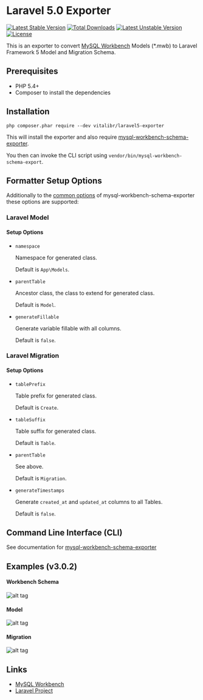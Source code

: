 # Laravel 5.0 Exporter
[![Latest Stable Version](https://poser.pugx.org/vitalibr/laravel5-exporter/v/stable)](https://packagist.org/packages/vitalibr/laravel5-exporter) [![Total Downloads](https://poser.pugx.org/vitalibr/laravel5-exporter/downloads)](https://packagist.org/packages/vitalibr/laravel5-exporter) [![Latest Unstable Version](https://poser.pugx.org/vitalibr/laravel5-exporter/v/unstable)](https://packagist.org/packages/vitalibr/laravel5-exporter) [![License](https://poser.pugx.org/vitalibr/laravel5-exporter/license)](https://packagist.org/packages/vitalibr/laravel5-exporter)

This is an exporter to convert [MySQL Workbench](http://www.mysql.com/products/workbench/) Models (\*.mwb) to Laravel Framework 5 Model and Migration Schema.

## Prerequisites

  * PHP 5.4+
  * Composer to install the dependencies

## Installation

```
php composer.phar require --dev vitalibr/laravel5-exporter
```

This will install the exporter and also require [mysql-workbench-schema-exporter](https://github.com/mysql-workbench-schema-exporter/mysql-workbench-schema-exporter).

You then can invoke the CLI script using `vendor/bin/mysql-workbench-schema-export`.

## Formatter Setup Options

Additionally to the [common options](https://github.com/mysql-workbench-schema-exporter/mysql-workbench-schema-exporter#configuring-mysql-workbench-schema-exporter) of mysql-workbench-schema-exporter these options are supported:

### Laravel Model

#### Setup Options

  * `namespace`

    Namespace for generated class.

    Default is `App\Models`.

  * `parentTable`

    Ancestor class, the class to extend for generated class.

    Default is `Model`.

  * `generateFillable`

    Generate variable fillable with all columns.

    Default is `false`.

### Laravel Migration

#### Setup Options

  * `tablePrefix`

    Table prefix for generated class.

    Default is `Create`.

  * `tableSuffix`

    Table suffix for generated class.

    Default is `Table`.

  * `parentTable`

    See above.

    Default is `Migration`.

  * `generateTimestamps`

    Generate `created_at` and `updated_at` columns to all Tables.

    Default is `false`.

## Command Line Interface (CLI)

See documentation for [mysql-workbench-schema-exporter](https://github.com/mysql-workbench-schema-exporter/mysql-workbench-schema-exporter#command-line-interface-cli)

## Examples (v3.0.2)

#### Workbench Schema
![alt tag](http://s33.postimg.org/xdhdnf7qn/model.png)

#### Model
![alt tag](http://s33.postimg.org/kalr45hin/models.png)

#### Migration
![alt tag](http://s33.postimg.org/muhdy952n/migrations.png)

## Links

  * [MySQL Workbench](http://wb.mysql.com/)
  * [Laravel Project](https://laravel.com/)
